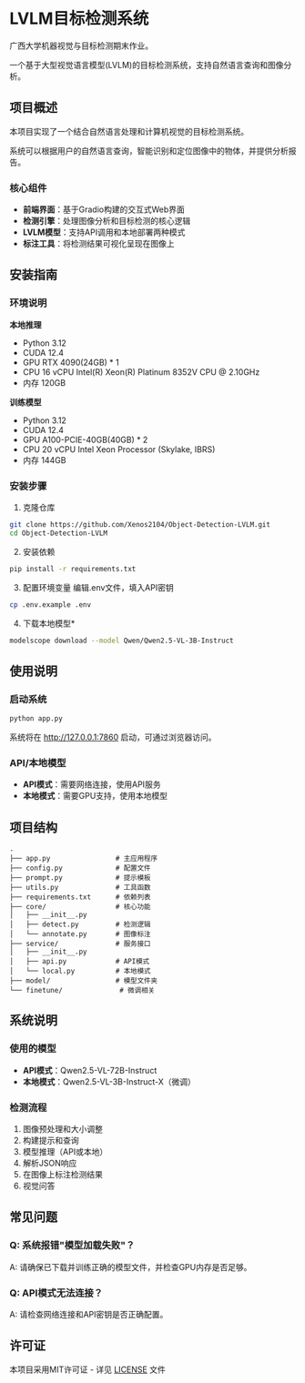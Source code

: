# LVLM目标检测系统

广西大学机器视觉与目标检测期末作业。

一个基于大型视觉语言模型(LVLM)的目标检测系统，支持自然语言查询和图像分析。

## 项目概述

本项目实现了一个结合自然语言处理和计算机视觉的目标检测系统。

系统可以根据用户的自然语言查询，智能识别和定位图像中的物体，并提供分析报告。

### 核心组件

- **前端界面**：基于Gradio构建的交互式Web界面
- **检测引擎**：处理图像分析和目标检测的核心逻辑
- **LVLM模型**：支持API调用和本地部署两种模式
- **标注工具**：将检测结果可视化呈现在图像上

## 安装指南

### 环境说明

**本地推理**
- Python 3.12
- CUDA 12.4
- GPU RTX 4090(24GB) * 1
- CPU 16 vCPU Intel(R) Xeon(R) Platinum 8352V CPU @ 2.10GHz
- 内存 120GB

**训练模型**
- Python 3.12
- CUDA 12.4
- GPU A100-PCIE-40GB(40GB) * 2
- CPU 20 vCPU Intel Xeon Processor (Skylake, IBRS)
- 内存 144GB

### 安装步骤

1. 克隆仓库
```bash
git clone https://github.com/Xenos2104/Object-Detection-LVLM.git
cd Object-Detection-LVLM
```

2. 安装依赖
```bash
pip install -r requirements.txt
```

3. 配置环境变量
编辑.env文件，填入API密钥
```bash
cp .env.example .env
```

4. 下载本地模型*
```bash
modelscope download --model Qwen/Qwen2.5-VL-3B-Instruct
```

## 使用说明

### 启动系统

```bash
python app.py
```

系统将在 http://127.0.0.1:7860 启动，可通过浏览器访问。

### API/本地模型
- **API模式**：需要网络连接，使用API服务
- **本地模式**：需要GPU支持，使用本地模型

## 项目结构
```
.
├── app.py                # 主应用程序
├── config.py             # 配置文件
├── prompt.py             # 提示模板
├── utils.py              # 工具函数
├── requirements.txt      # 依赖列表
├── core/                 # 核心功能
│   ├── __init__.py
│   ├── detect.py         # 检测逻辑
│   └── annotate.py       # 图像标注
├── service/              # 服务接口
│   ├── __init__.py
│   ├── api.py            # API模式
│   └── local.py          # 本地模式
├── model/                # 模型文件夹
└── finetune/              # 微调相关
```

## 系统说明

### 使用的模型

- **API模式**：Qwen2.5-VL-72B-Instruct
- **本地模式**：Qwen2.5-VL-3B-Instruct-X（微调）

### 检测流程

1. 图像预处理和大小调整
2. 构建提示和查询
3. 模型推理（API或本地）
4. 解析JSON响应
5. 在图像上标注检测结果
6. 视觉问答

## 常见问题

### Q: 系统报错"模型加载失败"？
A: 请确保已下载并训练正确的模型文件，并检查GPU内存是否足够。

### Q: API模式无法连接？
A: 请检查网络连接和API密钥是否正确配置。

## 许可证
本项目采用MIT许可证 - 详见 [LICENSE](LICENSE) 文件